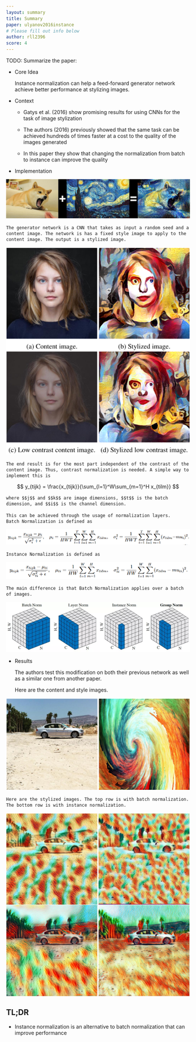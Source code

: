```yaml
---
layout: summary
title: Summary
paper: ulyanov2016instance
# Please fill out info below
author: rll2396
score: 4
---
```


TODO: Summarize the paper:
* Core Idea

    Instance normalization can help a feed-forward generator network achieve better performance at stylizing images.

* Context
    * Gatys et al. (2016) show promising results for using CNNs for the task of image stylization

    * The authors (2016) previously showed that the same task can be achieved hundreds of times faster at a cost to the quality of the images generated

    * In this paper they show that changing the normalization from batch to instance can improve the quality

* Implementation

![Stylization](ulyanov2016instance_1a.png)

    The generator network is a CNN that takes as input a random seed and a content image. The network is has a fixed style image to apply to the content image. The output is a stylized image.

![Contrast](ulyanov2016instance_1e.png)

    The end result is for the most part independent of the contrast of the content image. Thus, contrast normalization is needed. A simple way to implement this is 

$$
y_{tijk} = \frac{x_{tijk}}{\sum_{l=1}^W\sum_{m=1}^H x_{tilm}}
$$

    where $$j$$ and $$k$$ are image dimensions, $$t$$ is the batch dimension, and $$i$$ is the channel dimension.

    This can be achieved through the usage of normalization layers.
    Batch Normalization is defined as 

![Contrast](ulyanov2016instance_1f.png)

    Instance Normalization is defined as

![Contrast](ulyanov2016instance_1g.png)

    The main difference is that Batch Normalization applies over a batch of images.

![Contrast](ulyanov2016instance_1b.png)

* Results

    The authors test this modification on both their previous network as well as a similar one from another paper.

    Here are the content and style images.

![Contrast](ulyanov2016instance_1c.png)

    Here are the stylized images. The top row is with batch normalization. The bottom row is with instance normalization.

![Contrast](ulyanov2016instance_1d.png)

## TL;DR
* Instance normalization is an alternative to batch normalization that can improve performance
